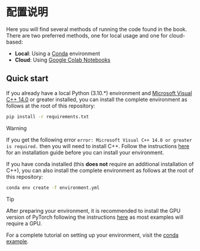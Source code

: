 ﻿# 配置说明

Here you will find several methods of running the code found in the book. There are two preferred methods, one for local usage and one for cloud-based:

* **Local**: Using a [Conda](../.setup/conda) environment
* **Cloud**: Using [Google Colab Notebooks](https://github.com/HandsOnLLM/Hands-On-Large-Language-Models/tree/main?tab=readme-ov-file#table-of-contents)

## Quick start

If you already have a local Python (3.10.*) environment and [Microsoft Visual C++ 14.0](https://visualstudio.microsoft.com/visual-cpp-build-tools/) or greater installed, you can install the complete environment as follows at the root of this repository:

```bash
pip install -r requirements.txt
```

> [!WARNING]
> If you get the following error `error: Microsoft Visual C++ 14.0 or greater is required.` then you will need to install C++. 
> Follow the instructions [here](common_issues.md) for an installation guide before you can install your environment.

If you have conda installed (this **does not** require an additional installation of C++), you can also install the complete environment as follows at the root of this repository:

```bash
conda env create -f environment.yml
```

> [!TIP]
> After preparing your environment, it is recommended to install the GPU version of PyTorch following the instructions [here](https://pytorch.org/) as most examples will require a GPU.

For a complete tutorial on setting up your environment, visit the [conda example](../.setup/conda).
